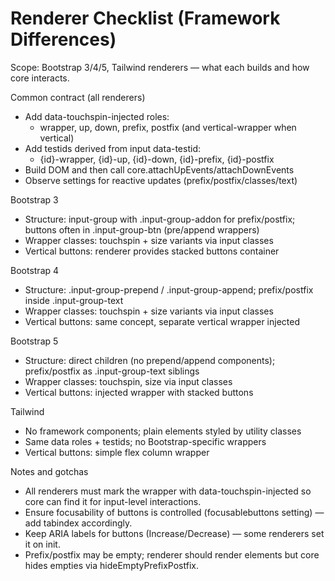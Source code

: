 # Renderer Checklist (Framework Differences)

Scope: Bootstrap 3/4/5, Tailwind renderers — what each builds and how core interacts.

Common contract (all renderers)
- Add data-touchspin-injected roles:
  - wrapper, up, down, prefix, postfix (and vertical-wrapper when vertical)
- Add testids derived from input data-testid:
  - {id}-wrapper, {id}-up, {id}-down, {id}-prefix, {id}-postfix
- Build DOM and then call core.attachUpEvents/attachDownEvents
- Observe settings for reactive updates (prefix/postfix/classes/text)

Bootstrap 3
- Structure: input-group with .input-group-addon for prefix/postfix; buttons often in .input-group-btn (pre/append wrappers)
- Wrapper classes: touchspin + size variants via input classes
- Vertical buttons: renderer provides stacked buttons container

Bootstrap 4
- Structure: .input-group-prepend / .input-group-append; prefix/postfix inside .input-group-text
- Wrapper classes: touchspin + size variants via input classes
- Vertical buttons: same concept, separate vertical wrapper injected

Bootstrap 5
- Structure: direct children (no prepend/append components); prefix/postfix as .input-group-text siblings
- Wrapper classes: touchspin, size via input classes
- Vertical buttons: injected wrapper with stacked buttons

Tailwind
- No framework components; plain elements styled by utility classes
- Same data roles + testids; no Bootstrap-specific wrappers
- Vertical buttons: simple flex column wrapper

Notes and gotchas
- All renderers must mark the wrapper with data-touchspin-injected so core can find it for input-level interactions.
- Ensure focusability of buttons is controlled (focusablebuttons setting) — add tabindex accordingly.
- Keep ARIA labels for buttons (Increase/Decrease) — some renderers set it on init.
- Prefix/postfix may be empty; renderer should render elements but core hides empties via hideEmptyPrefixPostfix.
